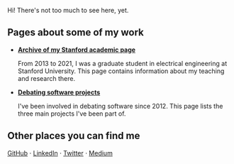 Hi! There's not too much to see here, yet.

## Pages about some of my work

- **[Archive of my Stanford academic page](stanford/)**

  From 2013 to 2021, I was a graduate student in electrical engineering at Stanford University.
  This page contains information about my teaching and research there.

- **[Debating software projects](debating/)**

  I've been involved in debating software since 2012. This page lists the three main projects I've
  been part of.

## Other places you can find me

[GitHub](https://github.com/czlee) ⋅
[LinkedIn](https://www.linkedin.com/in/czlee/) ⋅
[Twitter](https://twitter.com/czczlee) ⋅
[Medium](https://czlee.medium.com)
